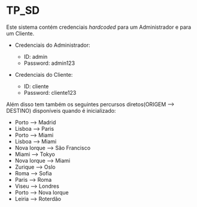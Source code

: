 # TP_SD

Este sistema contém credenciais *hardcoded* para um Administrador e para um Cliente.

* Credenciais do Administrador:
    * ID: admin
    * Password: admin123 	

* Credenciais do Cliente:
    * ID: cliente
    * Password: cliente123 	

Além disso tem também os seguintes percursos diretos(ORIGEM --> DESTINO) disponíveis quando é inicializado:

* Porto --> Madrid
* Lisboa --> Paris
* Porto --> Miami
* Lisboa --> Miami
* Nova Iorque --> São Francisco
* Miami --> Tokyo
* Nova Iorque --> Miami
* Zurique --> Oslo
* Roma --> Sofia
* Paris --> Roma
* Viseu --> Londres
* Porto --> Nova Iorque
* Leiria --> Roterdão